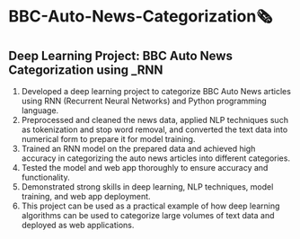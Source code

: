 # BBC-Auto-News-Categorization🗞️
## Deep Learning Project: BBC Auto News Categorization using _RNN

1. Developed a deep learning project to categorize BBC Auto News articles using RNN (Recurrent Neural Networks) and Python programming language.
2. Preprocessed and cleaned the news data, applied NLP techniques such as tokenization and stop word removal, and converted the text data into numerical form to prepare it for model training.
3. Trained an RNN model on the prepared data and achieved high accuracy in categorizing the auto news articles into different categories.
4. Tested the model and web app thoroughly to ensure accuracy and functionality.
5. Demonstrated strong skills in deep learning, NLP techniques, model training, and web app deployment.
6. This project can be used as a practical example of how deep learning algorithms can be used to categorize large volumes of text data and deployed as web applications.
